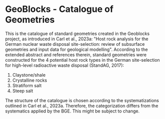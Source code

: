 # GeoBlocks - Catalogue of Geometries

This is the catalogue of standard geometries created in the Geoblocks project, as introduced in Carl et al., 2023a: "Host rock analysis for the German nuclear waste disposal site-selection: review of subsurface geometries and input data for geological modelling".  According to the extended abstract and references therein, standard geometries were constructed for the 4 potential host rock types in the German site-selection for high-level radioactive waste disposal (StandAG, 2017):
1. Claystone/shale
2. Crystalline rocks
3. Stratiform salt
4. Steep salt

The structure of the catalogue is chosen according to the systematizations outlined in Carl et al., 2023a. Therefore, the categorization differs from the systematics applied by the BGE. This might be subject to change.
